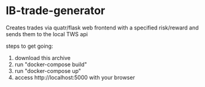 # IB-trade-generator
Creates trades via quatr/flask web frontend with a specified risk/reward and sends them to the local TWS api

steps to get going:
1. download this archive 
2. run "docker-compose build"
3. run "docker-compose up"
4. access http://localhost:5000 with your browser
